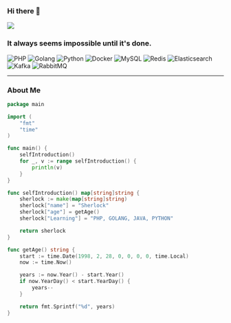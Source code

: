 ### Hi there 👋

![](https://github-readme-stats.vercel.app/api/top-langs/?username=sherlockzzw&show_icons=true&layout=compact&theme=vue&hide_border=true&hide=html,css)

### It always seems impossible until it's done.

![PHP](https://img.shields.io/badge/-PHP-00ADD8?style=flat-square&logo=php&logoColor=white)
![Golang](https://img.shields.io/badge/-Golang-00ADD8?style=flat-square&logo=go&logoColor=white)
![Python](https://img.shields.io/badge/-Python-00ADD8?style=flat-square&logo=python&logoColor=white)
![Docker](https://img.shields.io/badge/Docker-00ADD8?style=flat-square&logo=docker&logoColor=white)
![MySQL](https://img.shields.io/badge/-MySQL-00ADD8?style=flat-square&logo=mysql&logoColor=white)
![Redis](https://img.shields.io/badge/-Redis-00ADD8?style=flat-square&logo=redis&logoColor=white)
![Elasticsearch](https://img.shields.io/badge/-Elasticsearch-00ADD8?style=flat-square&logo=elasticsearch&logoColor=white)
![Kafka](https://img.shields.io/badge/-Kafka-00ADD8?style=flat-square&logo=apache-kafka&logoColor=white)
![RabbitMQ](https://img.shields.io/badge/-RabbitMQ-00ADD8?style=flat-square&logo=rabbitmq&logoColor=white)

---

### About Me

```go
package main

import (
	"fmt"
	"time"
)

func main() {
	selfIntroduction()
	for _, v := range selfIntroduction() {
		println(v)
	}
}

func selfIntroduction() map[string]string {
	sherlock := make(map[string]string)
	sherlock["name"] = "Sherlock"
	sherlock["age"] = getAge()
	sherlock["Learning"] = "PHP, GOLANG, JAVA, PYTHON"

	return sherlock
}

func getAge() string {
	start := time.Date(1998, 2, 28, 0, 0, 0, 0, time.Local)
	now := time.Now()

	years := now.Year() - start.Year()
	if now.YearDay() < start.YearDay() {
		years--
	}

	return fmt.Sprintf("%d", years)
}
